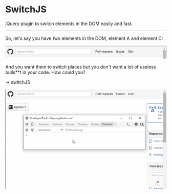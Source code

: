 # SwitchJS
jQuery plugin to switch elements in the DOM easily and fast.
<hr>
<p>So, let's say you have two elements in the DOM, element A and element C:</p>
<img src="https://raw.githubusercontent.com/Agezao/SwitchJS/master/images/1.gif"  title="Element A and C demonstration" alt="Element A and C demonstration"/>
<br>
<p>And you want them to switch places but you don't want a lot of useless bulls**t in your code. How could you?</p>
<p>-> switchJS</p>
<img src="https://raw.githubusercontent.com/Agezao/SwitchJS/master/images/2.gif"  title="Switching element A and C" alt="Switching element A and C"/>
